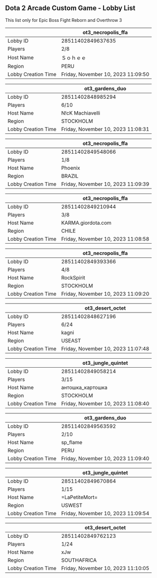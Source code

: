 ## Dota 2 Arcade Custom Game - Lobby List

This list only for Epic Boss Fight Reborn and Overthrow 3

|  | ot3_necropolis_ffa |
| ------ | ------ |
| Lobby ID | 28511402849637635 |
| Players | 2/8 |
| Host Name | Ｓｏｈｅｅ |
| Region | PERU |
| Lobby Creation Time | Friday, November 10, 2023 11:09:50 |


|  | ot3_gardens_duo |
| ------ | ------ |
| Lobby ID | 28511402848985294 |
| Players | 6/10 |
| Host Name | N!cK Machiavelli |
| Region | STOCKHOLM |
| Lobby Creation Time | Friday, November 10, 2023 11:08:31 |


|  | ot3_necropolis_ffa |
| ------ | ------ |
| Lobby ID | 28511402849548066 |
| Players | 1/8 |
| Host Name | Phoenix |
| Region | BRAZIL |
| Lobby Creation Time | Friday, November 10, 2023 11:09:39 |


|  | ot3_necropolis_ffa |
| ------ | ------ |
| Lobby ID | 28511402849210944 |
| Players | 3/8 |
| Host Name | KARMA.giordota.com |
| Region | CHILE |
| Lobby Creation Time | Friday, November 10, 2023 11:08:58 |


|  | ot3_necropolis_ffa |
| ------ | ------ |
| Lobby ID | 28511402849393366 |
| Players | 4/8 |
| Host Name | RockSpirit |
| Region | STOCKHOLM |
| Lobby Creation Time | Friday, November 10, 2023 11:09:20 |


|  | ot3_desert_octet |
| ------ | ------ |
| Lobby ID | 28511402848627196 |
| Players | 6/24 |
| Host Name | kagni |
| Region | USEAST |
| Lobby Creation Time | Friday, November 10, 2023 11:07:48 |


|  | ot3_jungle_quintet |
| ------ | ------ |
| Lobby ID | 28511402849058214 |
| Players | 3/15 |
| Host Name | антошка_картошка |
| Region | STOCKHOLM |
| Lobby Creation Time | Friday, November 10, 2023 11:08:40 |


|  | ot3_gardens_duo |
| ------ | ------ |
| Lobby ID | 28511402849563592 |
| Players | 2/10 |
| Host Name | sp_flame |
| Region | PERU |
| Lobby Creation Time | Friday, November 10, 2023 11:09:40 |


|  | ot3_jungle_quintet |
| ------ | ------ |
| Lobby ID | 28511402849670864 |
| Players | 1/15 |
| Host Name | =LaPetiteMort= |
| Region | USWEST |
| Lobby Creation Time | Friday, November 10, 2023 11:09:54 |


|  | ot3_desert_octet |
| ------ | ------ |
| Lobby ID | 28511402849762123 |
| Players | 1/24 |
| Host Name | xJw |
| Region | SOUTHAFRICA |
| Lobby Creation Time | Friday, November 10, 2023 11:10:05 |


